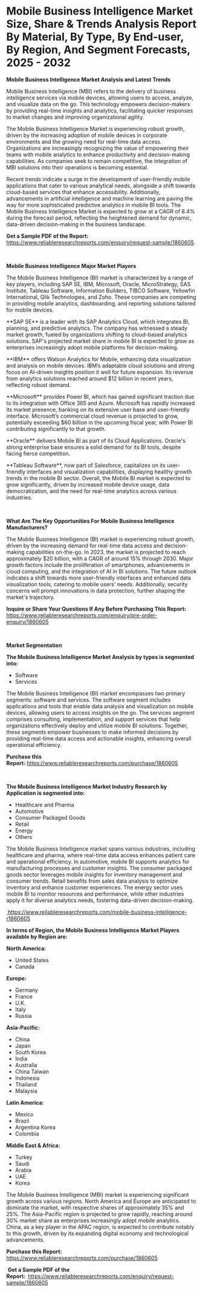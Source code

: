 <p><h1>Mobile Business Intelligence Market Size, Share & Trends Analysis Report By Material, By Type, By End-user, By Region, And Segment Forecasts, 2025 - 2032</h1></p><p><strong>Mobile Business Intelligence Market Analysis and Latest Trends</strong></p>
<p><p>Mobile Business Intelligence (MBI) refers to the delivery of business intelligence services via mobile devices, allowing users to access, analyze, and visualize data on the go. This technology empowers decision-makers by providing real-time insights and analytics, facilitating quicker responses to market changes and improving organizational agility.</p><p>The Mobile Business Intelligence Market is experiencing robust growth, driven by the increasing adoption of mobile devices in corporate environments and the growing need for real-time data access. Organizations are increasingly recognizing the value of empowering their teams with mobile analytics to enhance productivity and decision-making capabilities. As companies seek to remain competitive, the integration of MBI solutions into their operations is becoming essential.</p><p>Recent trends indicate a surge in the development of user-friendly mobile applications that cater to various analytical needs, alongside a shift towards cloud-based services that enhance accessibility. Additionally, advancements in artificial intelligence and machine learning are paving the way for more sophisticated predictive analytics in mobile BI tools. The Mobile Business Intelligence Market is expected to grow at a CAGR of 8.4% during the forecast period, reflecting the heightened demand for dynamic, data-driven decision-making in the business landscape.</p></p>
<p><strong>Get a Sample PDF of the Report:&nbsp;</strong> <a href="https://www.reliableresearchreports.com/enquiry/request-sample/1860605?utm_campaign=3381&utm_medium=2&utm_source=Github&utm_content=ia&utm_term=19042025&utm_id=mobile-business-intelligence">https://www.reliableresearchreports.com/enquiry/request-sample/1860605</a></p>
<p>&nbsp;</p>
<p><strong>Mobile Business Intelligence Major Market Players</strong></p>
<p><p>The Mobile Business Intelligence (BI) market is characterized by a range of key players, including SAP SE, IBM, Microsoft, Oracle, MicroStrategy, SAS Institute, Tableau Software, Information Builders, TIBCO Software, Yellowfin International, Qlik Technologies, and Zoho. These companies are competing in providing mobile analytics, dashboarding, and reporting solutions tailored for mobile devices.</p><p>**SAP SE** is a leader with its SAP Analytics Cloud, which integrates BI, planning, and predictive analytics. The company has witnessed a steady market growth, fueled by organizations shifting to cloud-based analytics solutions. SAP's projected market share in mobile BI is expected to grow as enterprises increasingly adopt mobile platforms for decision-making.</p><p>**IBM** offers Watson Analytics for Mobile, enhancing data visualization and analysis on mobile devices. IBM’s adaptable cloud solutions and strong focus on AI-driven insights position it well for future expansion. Its revenue from analytics solutions reached around $12 billion in recent years, reflecting robust demand.</p><p>**Microsoft** provides Power BI, which has gained significant traction due to its integration with Office 365 and Azure. Microsoft has rapidly increased its market presence, banking on its extensive user base and user-friendly interface. Microsoft’s commercial cloud revenue is projected to grow, potentially exceeding $60 billion in the upcoming fiscal year, with Power BI contributing significantly to that growth.</p><p>**Oracle** delivers Mobile BI as part of its Cloud Applications. Oracle's strong enterprise base ensures a solid demand for its BI tools, despite facing fierce competition. </p><p>**Tableau Software**, now part of Salesforce, capitalizes on its user-friendly interfaces and visualization capabilities, displaying healthy growth trends in the mobile BI sector. Overall, the Mobile BI market is expected to grow significantly, driven by increased mobile device usage, data democratization, and the need for real-time analytics across various industries.</p></p>
<p>&nbsp;</p>
<p><strong>What Are The Key Opportunities For Mobile Business Intelligence Manufacturers?</strong></p>
<p><p>The Mobile Business Intelligence (BI) market is experiencing robust growth, driven by the increasing demand for real-time data access and decision-making capabilities on-the-go. In 2023, the market is projected to reach approximately $20 billion, with a CAGR of around 15% through 2030. Major growth factors include the proliferation of smartphones, advancements in cloud computing, and the integration of AI in BI solutions. The future outlook indicates a shift towards more user-friendly interfaces and enhanced data visualization tools, catering to mobile users' needs. Additionally, security concerns will prompt innovations in data protection, further shaping the market's trajectory.</p></p>
<p><strong>Inquire or Share Your Questions If Any Before Purchasing This Report:</strong> <a href="https://www.reliableresearchreports.com/enquiry/pre-order-enquiry/1860605?utm_campaign=3381&utm_medium=2&utm_source=Github&utm_content=ia&utm_term=19042025&utm_id=mobile-business-intelligence">https://www.reliableresearchreports.com/enquiry/pre-order-enquiry/1860605</a></p>
<p>&nbsp;</p>
<p><strong>Market Segmentation</strong></p>
<p><strong>The Mobile Business Intelligence Market Analysis by types is segmented into:</strong></p>
<p><ul><li>Software</li><li>Services</li></ul></p>
<p><p>The Mobile Business Intelligence (BI) market encompasses two primary segments: software and services. The software segment includes applications and tools that enable data analysis and visualization on mobile devices, allowing users to access insights on the go. The services segment comprises consulting, implementation, and support services that help organizations effectively deploy and utilize mobile BI solutions. Together, these segments empower businesses to make informed decisions by providing real-time data access and actionable insights, enhancing overall operational efficiency.</p></p>
<p><strong>Purchase this Report:&nbsp;</strong><a href="https://www.reliableresearchreports.com/purchase/1860605?utm_campaign=3381&utm_medium=2&utm_source=Github&utm_content=ia&utm_term=19042025&utm_id=mobile-business-intelligence">https://www.reliableresearchreports.com/purchase/1860605</a></p>
<p>&nbsp;</p>
<p><strong>The Mobile Business Intelligence Market Industry Research by Application is segmented into:</strong></p>
<p><ul><li>Healthcare and Pharma</li><li>Automotive</li><li>Consumer Packaged Goods</li><li>Retail</li><li>Energy</li><li>Others</li></ul></p>
<p><p>The Mobile Business Intelligence market spans various industries, including healthcare and pharma, where real-time data access enhances patient care and operational efficiency. In automotive, mobile BI supports analytics for manufacturing processes and customer insights. The consumer packaged goods sector leverages mobile insights for inventory management and consumer trends. Retail benefits from sales data analysis to optimize inventory and enhance customer experiences. The energy sector uses mobile BI to monitor resources and performance, while other industries apply it for diverse analytics needs, fostering data-driven decision-making.</p></p>
<p><a href="https://www.reliableresearchreports.com/mobile-business-intelligence-r1860605?utm_campaign=3381&utm_medium=2&utm_source=Github&utm_content=ia&utm_term=19042025&utm_id=mobile-business-intelligence">&nbsp;https://www.reliableresearchreports.com/mobile-business-intelligence-r1860605</a></p>
<p><strong>In terms of Region, the Mobile Business Intelligence Market Players available by Region are:</strong></p>
<p>
    <p> <strong> North America: </strong>
        <ul>
            <li>United States</li>
            <li>Canada</li>
        </ul>
        </p> 
    <p> <strong> Europe: </strong>
        <ul>
            <li>Germany</li>
            <li>France</li>
            <li>U.K.</li>
            <li>Italy</li>
            <li>Russia</li>
        </ul>
        </p> 
    <p> <strong> Asia-Pacific: </strong>
        <ul>
            <li>China</li>
            <li>Japan</li>
            <li>South Korea</li>
            <li>India</li>
            <li>Australia</li>
            <li>China Taiwan</li>
            <li>Indonesia</li>
            <li>Thailand</li>
            <li>Malaysia</li>
        </ul>
        </p> 
    <p> <strong> Latin America: </strong>
        <ul>
            <li>Mexico</li>
            <li>Brazil</li>
            <li>Argentina Korea</li>
            <li>Colombia</li>
        </ul>
        </p> 
    <p> <strong> Middle East & Africa: </strong>
        <ul>
            <li>Turkey</li>
            <li>Saudi</li>
            <li>Arabia</li>
            <li>UAE</li>
            <li>Korea</li>
        </ul>
    </p>
    </p>
<p><p>The Mobile Business Intelligence (MBI) market is experiencing significant growth across various regions. North America and Europe are anticipated to dominate the market, with respective shares of approximately 35% and 25%. The Asia-Pacific region is projected to grow rapidly, reaching around 30% market share as enterprises increasingly adopt mobile analytics. China, as a key player in the APAC region, is expected to contribute notably to this growth, driven by its expanding digital economy and technological advancements.</p></p>
<p><strong>Purchase this Report: </strong><a href="https://www.reliableresearchreports.com/purchase/1860605?utm_campaign=3381&utm_medium=2&utm_source=Github&utm_content=ia&utm_term=19042025&utm_id=mobile-business-intelligence">https://www.reliableresearchreports.com/purchase/1860605</a></p>
<p>&nbsp;<strong>Get a Sample PDF of the Report:&nbsp;&nbsp;</strong><a href="https://www.reliableresearchreports.com/enquiry/request-sample/1860605?utm_campaign=3381&utm_medium=2&utm_source=Github&utm_content=ia&utm_term=19042025&utm_id=mobile-business-intelligence">https://www.reliableresearchreports.com/enquiry/request-sample/1860605</a></p>
<p><strong></strong></p>
<p><p></p><p></p><p></p></p>